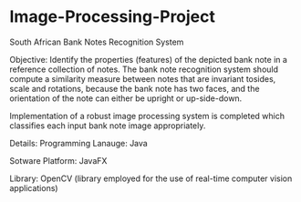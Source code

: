 # Image-Processing-Project
South African Bank Notes Recognition System
 
Objective: Identify the properties (features) of the depicted bank note in a reference collection of notes. The bank note recognition
system should compute a similarity measure between notes that are invariant tosides, scale and rotations, because the bank note has two faces, and the
orientation of the note can either be upright or up-side-down. 

Implementation of a robust image processing system is completed which classifies each input bank note image appropriately. 

Details:
Programming Lanauge: Java

Sotware Platform: JavaFX

Library: OpenCV (library employed for the use of real-time computer vision applications)

